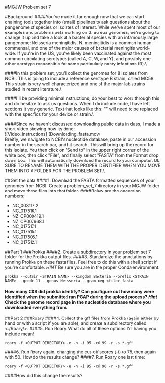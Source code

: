#MGJW Problem set 7

#Background:
####You've made it far enough now that we can start chaining tools together into (small) pipelines to ask questions about the pangenome of species or isolates of interest. While we've spent most of our examples and problems sets working on S. aureus genomes, we're going to change it up and take a look at a bacterial species with an infamously large pangenome: Neisseria meningitidis. N. meningitidis is a common human commensal, and one of the major causes of bacterial meningitis world-wide. If you're in the US, you've likely been vaccinated against the most common circulating serotypes (called A, C, W, and Y), and possibly one other serotype responsible for some particularly nasty infections (B).\

####In this problem set, you'll collect the genomes for 8 isolates from NCBI. This is going to include a reference serotype B strain, called MC58. This strain is very well characterized and one of the major lab strains studied in recent literature.\

####I'll be providing minimal instructions; do your best to work through this and do hesitate to ask us questions. When I do include code, I have left sections it very generic. Text that looks like this: "<TEXT>" will need to be replaced with the specifics for your device or strain.\

####Since we haven't discussed downloading public data in class, I made a short video showing how its done:\
![Video_instructions] (Downloading_fasta.mov)<br/>
Breifly, we navigate to NCBI's nucleotide database, paste in our accession number in the search bar, and hit search. This will bring up the record for this isolate. You then click on "Send to" in the upper right corner of the white box, then click "File", and finally select "FASTA" from the Format drop down box. This will automatically download the record to your computer. BE SURE TO RENAME THEM WITH THE PROPER IDENTIFIER WHEN YOU MOVE THEM INTO A FOLDER FOR THE PROBLEM SET.\

##Get the data
####1. Download the FASTA formatted sequences of your genomes from NCBI. Create a problem_set_7 directory in your MGJW folder and move these files into that folder.
####Below are the accession numbers:
* NC_003112.2
* NC_017516.1
* NZ_CP009419.1
* NZ_CP007668.1
* NC_017517.1
* NC_017515.1
* NC_017505.1
* NC_017512.1

##Part 1
###Prokka
####2. Create a subdirectory in your problem set 7 folder for the Prokka output files.
####3. Standardize the annotations by running Prokka on these fasta files. Feel free to do this with a shell script if you're comfortable. *HINT* Be sure you are in the proper Conda environment. 

```
prokka --outdir <STRAIN NAME> --kingdom Bacteria --prefix <STRAIN NAME> --gcode 11 --genus Neisseria --gram neg <file>.fasta

```

#### How many CDS did prokka identify? Can you figure out how many were identified when the submitted ran PGAP during the upload process? *Hint* Check the genome record page in the nucleotide database where you downloaded everything from.

##Part 2
###Roary
####4. Collect the gff files from Prokka (again either by hand or with a script if you are able), and create a subdirectory called <./Roary/>.
####5. Run Roary. What do all of these options I'm having you include mean?
```
roary -f <OUTPUT DIRECTORY> -e -n -i 95 -cd 99 -r -s *.gff

```
####6. Run Roary again, changing the cut-off scores (-i) to 75, then again with 50. How do the results change?
####7. Run Roary one last time:
```
roary -f <OUTPUT DIRECTORY> -e -n -i 95 -cd 90 -r -s *.gff

```
####How did this change the results?